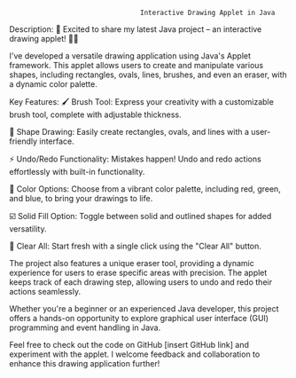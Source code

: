                                      Interactive Drawing Applet in Java

Description:
🚀 Excited to share my latest Java project – an interactive drawing applet! 🎨✨

I've developed a versatile drawing application using Java's Applet framework. This applet allows users to create and manipulate various shapes, including rectangles, ovals, lines, brushes, and even an eraser, with a dynamic color palette.

Key Features:
🖌️ Brush Tool: Express your creativity with a customizable brush tool, complete with adjustable thickness.

📐 Shape Drawing: Easily create rectangles, ovals, and lines with a user-friendly interface.

⚡ Undo/Redo Functionality: Mistakes happen! Undo and redo actions effortlessly with built-in functionality.

🌈 Color Options: Choose from a vibrant color palette, including red, green, and blue, to bring your drawings to life.

☑️ Solid Fill Option: Toggle between solid and outlined shapes for added versatility.

🔄 Clear All: Start fresh with a single click using the "Clear All" button.

The project also features a unique eraser tool, providing a dynamic experience for users to erase specific areas with precision. The applet keeps track of each drawing step, allowing users to undo and redo their actions seamlessly.

Whether you're a beginner or an experienced Java developer, this project offers a hands-on opportunity to explore graphical user interface (GUI) programming and event handling in Java.

Feel free to check out the code on GitHub [insert GitHub link] and experiment with the applet. I welcome feedback and collaboration to enhance this drawing application further!
